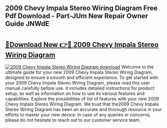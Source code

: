 ## 2009 Chevy Impala Stereo Wiring Diagram Free Pdf Download - Part-JUm New Repair Owner Guide JNWdE

# <h2><a href="http://dfhlav.blite.top/?on=2009+Chevy+Impala+Stereo+Wiring+Diagram">🔗Download New 👉🔴 2009 Chevy Impala Stereo Wiring Diagram</a></h2>

[![2009 Chevy Impala Stereo Wiring Diagram download](https://i.imgur.com/lujVjoI.png)](http://dfhlav.blite.top/?on=2009+Chevy+Impala+Stereo+Wiring+Diagram)
Welcome to the ultimate guide for your new 2009 Chevy Impala Stereo Wiring Diagram, designed to ensure a smooth and efficient experience. To get started with your 2009 Chevy Impala Stereo Wiring Diagram, please read this user manual carefully before use. It includes detailed instructions for product setup, as well as information on how to use its various features and capabilities. Explore the possibilities of list of features with your new 2009 Chevy Impala Stereo Wiring Diagram. We trust that the2009 Chevy Impala Stereo Wiring Diagram has been an accurate and thorough resource in your efforts to master your new device. In case of any queries or concerns, please do not hesitate to reach out to our customer service team.
